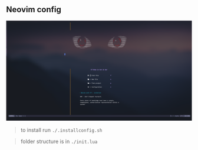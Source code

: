 ## Neovim config

![some](./static/nvim.png)

> to install run `./.installconfig.sh`

> folder structure is in `./init.lua`
